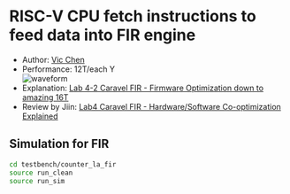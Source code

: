 # RISC-V CPU fetch instructions to feed data into FIR engine

- Author: [Vic Chen](https://github.com/vic9112)
- Performance: 12T/each Y <br> ![waveform](https://github.com/boledulab/2023-SOC-Design-/assets/137171415/0407440b-e152-4e26-8458-e52d8797d93a)
- Explanation: [Lab 4-2 Caravel FIR - Firmware Optimization down to amazing 16T](https://www.youtube.com/watch?v=woRaWWPfV6s&t=865s&ab_channel=soclab)
- Review by Jiin: [Lab4 Caravel FIR - Hardware/Software Co-optimization Explained](https://www.youtube.com/watch?v=HTsrrFHq8KE&t=1025s&ab_channel=soclab)

## Simulation for FIR
```sh
cd testbench/counter_la_fir
source run_clean
source run_sim
```

